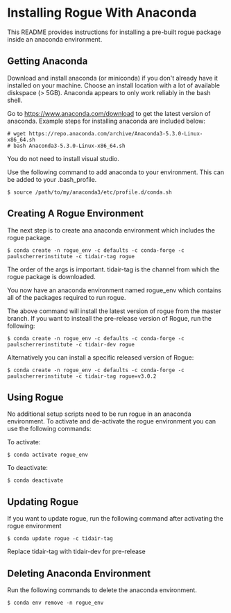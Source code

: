 # Installing Rogue With Anaconda

This README provides instructions for installing a pre-built rogue package inside an anaconda environment.

## Getting Anaconda

Download and install anaconda (or miniconda) if you don't already have it installed on your machine. Choose an install location with a lot of available diskspace (> 5GB). Anaconda appears to only work reliably in the bash shell. 

Go to https://www.anaconda.com/download to get the latest version of anaconda. Example steps for installing anaconda are included below:

````
# wget https://repo.anaconda.com/archive/Anaconda3-5.3.0-Linux-x86_64.sh
# bash Anaconda3-5.3.0-Linux-x86_64.sh
````

You do not need to install visual studio.

Use the following command to add anaconda to your environment. This can be added to your .bash_profile.

````
$ source /path/to/my/anaconda3/etc/profile.d/conda.sh
````

## Creating A Rogue Environment

The next step is to create ana anaconda environment which includes the rogue package.

````
$ conda create -n rogue_env -c defaults -c conda-forge -c paulscherrerinstitute -c tidair-tag rogue
````

The order of the args is important. tidair-tag is the channel from which the rogue package is downloaded.

You now have an anaconda environment named rogue_env which contains all of the packages required to run rogue.

The above command will install the latest version of rogue from the master branch. If you want to insteall the pre-release
version of Rogue, run the following:

````
$ conda create -n rogue_env -c defaults -c conda-forge -c paulscherrerinstitute -c tidair-dev rogue
````

Alternatively you can install a specific released version of Rogue:

````
$ conda create -n rogue_env -c defaults -c conda-forge -c paulscherrerinstitute -c tidair-tag rogue=v3.0.2
````

## Using Rogue

No additional setup scripts need to be run rogue in an anaconda environment. To activate and de-activate the rogue environment you can use the following commands:

To activate:

````
$ conda activate rogue_env
````

To deactivate:

````
$ conda deactivate
````

## Updating Rogue

If you want to update rogue, run the following command after activating the rogue environment

````
$ conda update rogue -c tidair-tag
````

Replace tidair-tag with tidair-dev for pre-release

## Deleting Anaconda Environment

Run the following commands to delete the anaconda environment.

````
$ conda env remove -n rogue_env
````


